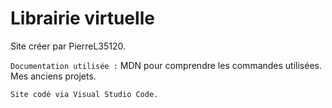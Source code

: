<h1>Librairie virtuelle</h1>
Site créer par PierreL35120.

```Documentation utilisée :```
MDN pour comprendre les commandes utilisées.<br>
Mes anciens projets.

```Site codé via Visual Studio Code.```